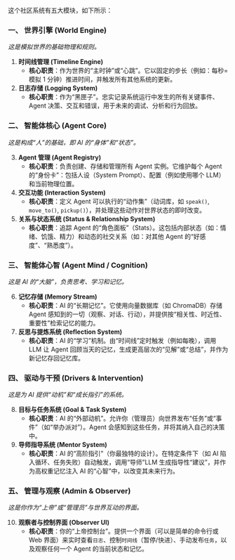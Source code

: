 这个社区系统有五大模块，如下所示：

### 一、 世界引擎 (World Engine)

_这是模拟世界的基础物理和规则。_

1.  **时间线管理 (Timeline Engine)**
    - **核心职责**：作为世界的“主时钟”或“心跳”。它以固定的步长（例如：每秒=模拟 1 分钟）推进时间，并触发所有其他系统的更新。
2.  **日志存储 (Logging System)**
    - **核心职责**：作为“黑匣子”。忠实记录系统运行中发生的所有关键事件、Agent 决策、交互和错误，用于未来的调试、分析和行为回放。

### 二、 智能体核心 (Agent Core)

_这是构成“人”的基础，即 AI 的“身体”和“状态”。_

3.  **Agent 管理 (Agent Registry)**
    - **核心职责**：负责创建、存储和管理所有 Agent 实例。它维护每个 Agent 的“身份卡”：包括人设（System Prompt）、配置（例如使用哪个 LLM）和当前物理位置。
4.  **交互功能 (Interaction System)**
    - **核心职责**：定义 Agent 可以执行的“动作集”（动词库，如 `speak()`, `move_to()`, `pickup()`），并处理这些动作对世界状态的即时改变。
5.  **关系与状态系统 (Status & Relationship System)**
    - **核心职责**：追踪 Agent 的“角色面板”（Stats）。这包括内部状态（如：情绪、饥饿、精力）和动态的社交关系（如：对其他 Agent 的“好感度”、“熟悉度”）。

### 三、 智能体心智 (Agent Mind / Cognition)

_这是 AI 的“大脑”，负责思考、学习和记忆。_

6.  **记忆存储 (Memory Stream)**
    - **核心职责**：AI 的“长期记忆”。它使用向量数据库（如 ChromaDB）存储 Agent 感知到的一切（观察、对话、行动），并提供按“相关性、时近性、重要性”检索记忆的能力。
7.  **反思与提炼系统 (Reflection System)**
    - **核心职责**：AI 的“学习”机制。由“时间线”定时触发（例如每晚），调用 LLM 让 Agent 回顾当天的记忆，生成更高层次的“见解”或“总结”，并作为新记忆存回记忆库。

### 四、 驱动与干预 (Drivers & Intervention)

_这是为 AI 提供“动机”和“成长指引”的系统。_

8.  **目标与任务系统 (Goal & Task System)**
    - **核心职责**：AI 的“外部动机”。允许你（管理员）向世界发布“任务”或“事件”（如“举办派对”）。Agent 会感知到这些任务，并将其纳入自己的决策中。
9.  **导师指导系统 (Mentor System)**
    - **核心职责**：AI 的“高阶指引”（你最独特的设计）。在特定条件下（如 AI 陷入循环、任务失败）自动触发，调用“导师”LLM 生成指导性“建议”，并作为高权重记忆注入 AI 的“心智”中，以改变其未来行为。

### 五、 管理与观察 (Admin & Observer)

_这是你作为“上帝”或“管理员”与世界互动的界面。_

10. **观察者与控制界面 (Observer UI)**
    - **核心职责**：你的“上帝控制台”。提供一个界面（可以是简单的命令行或 Web 界面）来实时查看`日志`、控制`时间线`（暂停/快进）、手动发布`任务`，以及观察任何一个 Agent 的当前状态和记忆。
